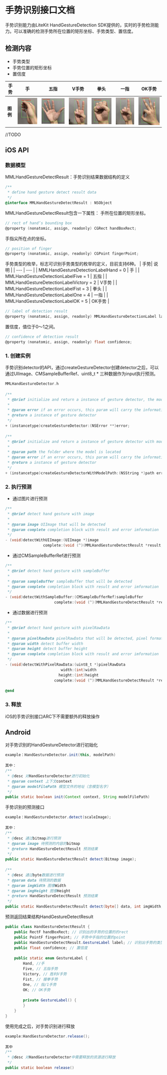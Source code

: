 # 手势识别接口文档
手势识别能力由LiteKit HandGestureDetection SDK提供的，实时的手势检测能力。可以准确的检测手势所在位置的矩形坐标、手势类型、置信度。

## 检测内容
- 手势类型
- 手势位置的矩形坐标
- 置信度

| <B>手势</B> |  手  | 五指 | V手势 | 拳头 | 一指 |  OK手势| 
| --- | --- |--- |--- |--- |--- |--- |
| <B>图例</B> |  ![图片](/Doc/Resources/4_1.png) |  ![图片](/Doc/Resources/4_2.png) | ![图片](/Doc/Resources/4_3.png) |![图片](/Doc/Resources/4_4.png)  |![图片](/Doc/Resources/4_5.png) | ![图片](/Doc/Resources/4_6.png) | 



//TODO 
## iOS API

### 数据模型
MMLHandGestureDetectResult：手势识别结果数据结构的定义
```objective-c
/**
 * define hand gesture detect result data
 */
@interface MMLHandGestureDetectResult : NSObject
```
MMLHandGestureDetectResult包含一下属性：
手所在位置的矩形坐标。
```objective-c
// rect of hand‘s bounding box
@property (nonatomic, assign, readonly) CGRect handBoxRect;
```

手指尖所在点的坐标。
```objective-c
// position of finger
@property (nonatomic, assign, readonly) CGPoint fingerPoint;
```

手势类型的枚举，标志可识别手势类型的枚举的定义，目前支持6种。
| 手势| 说明 | 
| --- | --- | 
| MMLHandGestureDetectionLabelHand = 0 | 手 |
| MMLHandGestureDetectionLabelFive = 1 | 五指 |
| MMLHandGestureDetectionLabelVictory = 2 | V手势 |
| MMLHandGestureDetectionLabelFist = 3 | 拳头 |
| MMLHandGestureDetectionLabelOne = 4 | 一指 |
| MMLHandGestureDetectionLabelOK = 5 | OK手势 |
```objective-c
// label of detection result
@property (nonatomic, assign, readonly) MMLHandGestureDetectionLabel label;
```

置信度，值位于0～1之间。
```objective-c
// confidence of detection result
@property (nonatomic, assign, readonly) float confidence;

```
### 1. 创建实例
手势识别detector的API，通过createGestureDetector创建detector之后，可以通过UIImage、CMSampleBufferRef、uint8_t * 三种数据作为input执行预测。
```objective-c
MMLHandGestureDetector.h

/**
 * @brief initialize and return a instance of gesture detector, the model should be put in main bundle
 *
 * @param error if an error occurs, this param will carry the information
 * @return a instance of gesture detector
 */
+ (instancetype)createGestureDetector:(NSError **)error;

/**
 * @brief initialize and return a instance of gesture detector with model path
 *
 * @param path the folder where the model is located
 * @param error if an error occurs, this param will carry the information
 * @return a instance of gesture detector
 */
+ (instancetype)createGestureDetectorWithModelPath:(NSString *)path error:(NSError **)error;
```


### 2. 执行预测
- 通过图片进行预测
```objective-c
/**
 * @brief detect hand gesture with image
 *
 * @param image UIImage that will be detected
 * @param complete completion block with result and error imformation
 */
- (void)detectWithUIImage:(UIImage *)image
                 complete:(void (^)(MMLHandGestureDetectResult *result, NSError *error))complete;
```

- 通过CMSampleBufferRef进行预测
```objective-c
/**
 * @brief detect hand gesture with sampleBuffer
 *
 * @param sampleBuffer sampleBuffer that will be detected
 * @param complete completion block with result and error imformation
 */
- (void)detectWithSampleBuffer:(CMSampleBufferRef)sampleBuffer
                      complete:(void (^)(MMLHandGestureDetectResult *result, NSError *error))complete;
```


- 通过数据进行预测
```objective-c
/**
 * @brief detect hand gesture with pixelRawData
 *
 * @param pixelRawData pixelRawData that will be detected, pixel format shoud be RGBA
 * @param width detect buffer width
 * @param height detect buffer height
 * @param complete completion block with result and error imformation
 */
- (void)detectWithPixelRawData:(uint8_t *)pixelRawData
                         width:(int)width
                        height:(int)height
                      complete:(void (^)(MMLHandGestureDetectResult *result, NSError *error))complete;

@end
```


### 3. 释放
iOS的手势识别接口ARC下不需要额外的释放操作


## Android
对手势识别的HandGestureDetector进行初始化
```java
example：HandGestureDetector.init(this, modelPath)

其中：
/**
 * @desc 对HandGestureDetector进行初始化
 * @param context 上下文context
 * @param modelFilePath 模型文件的地址（含模型名字）
 */
public static boolean init(Context context, String modelFilePath)
```

手势识别的预测接口
```java
example：HandGestureDetector.detect(scaleImage);

其中：
/**
 * @desc 通过bitmap进行预测
 * @param image 待预测的内容的bitmap
 * @return HandGestureDetectResult 预测结果
 */
public static HandGestureDetectResult detect(Bitmap image);

/**
 * @desc 通过byte数据进行预测
 * @param data 待预测的数据
 * @param imgWidth 图像Width
 * @param imgHeight 图像Height
 * @return HandGestureDetectResult 预测结果
 */
public static HandGestureDetectResult detect(byte[] data, int imgWidth, int imgHeight) 
```

预测返回结果结构HandGestureDetectResult
```java
public class HandGestureDetectResult {
    public RectF handBoxRect; // 识别出的手势的位置的的rect
    public PointF fingerPoint; // 手势中手指的位置的point
    public HandGestureDetectResult.GestureLabel label; // 识别出手势的类型
    public float confidence; // 置信度

    public static enum GestureLabel {
        Hand, //手
        Five, // 五指手势
        Victory, // 胜利V手势
        Fist, // 握拳手势
        One, // 指/1手势
        OK; // OK手势

        private GestureLabel() {
        }
    }
}
```

使用完成之后，对手势识别进行释放
```java
example:HandGestureDetector.release();

其中
/**
 * @desc 对HandGestureDetector中需要释放的资源进行释放
 */
public static boolean release()
```

